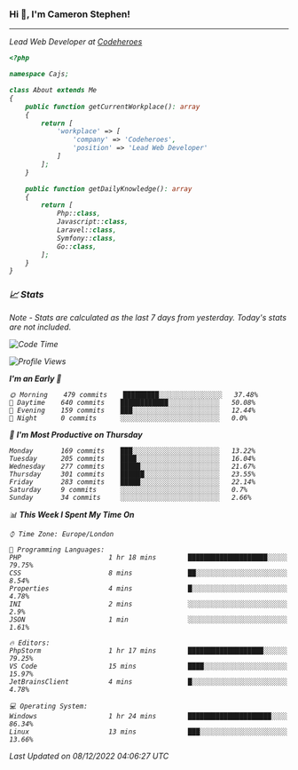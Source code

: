### Hi 👋, I'm Cameron Stephen!
<hr>
<p><em>Lead Web Developer at <a href="https://codeheroes.co.uk">Codeheroes</a></p>


```php
<?php

namespace Cajs;

class About extends Me
{
    public function getCurrentWorkplace(): array
    {
        return [
            'workplace' => [
                'company' => 'Codeheroes',
                'position' => 'Lead Web Developer'
            ]
        ];
    }

    public function getDailyKnowledge(): array
    {
        return [
            Php::class,
            Javascript::class,
            Laravel::class,
            Symfony::class,
            Go::class,
        ];
    }
}
```

### 📈 Stats
<p><em>Note - Stats are calculated as the last 7 days from yesterday. Today's stats are not included.</em></p>


<!--START_SECTION:waka-->
![Code Time](http://img.shields.io/badge/Code%20Time-3%2C229%20hrs%2058%20mins-blue)

![Profile Views](http://img.shields.io/badge/Profile%20Views-2-blue)

**I'm an Early 🐤** 

```text
🌞 Morning    479 commits    █████████░░░░░░░░░░░░░░░░   37.48% 
🌆 Daytime    640 commits    ████████████░░░░░░░░░░░░░   50.08% 
🌃 Evening    159 commits    ███░░░░░░░░░░░░░░░░░░░░░░   12.44% 
🌙 Night      0 commits      ░░░░░░░░░░░░░░░░░░░░░░░░░   0.0%

```
📅 **I'm Most Productive on Thursday** 

```text
Monday       169 commits    ███░░░░░░░░░░░░░░░░░░░░░░   13.22% 
Tuesday      205 commits    ████░░░░░░░░░░░░░░░░░░░░░   16.04% 
Wednesday    277 commits    █████░░░░░░░░░░░░░░░░░░░░   21.67% 
Thursday     301 commits    ██████░░░░░░░░░░░░░░░░░░░   23.55% 
Friday       283 commits    █████░░░░░░░░░░░░░░░░░░░░   22.14% 
Saturday     9 commits      ░░░░░░░░░░░░░░░░░░░░░░░░░   0.7% 
Sunday       34 commits     ░░░░░░░░░░░░░░░░░░░░░░░░░   2.66%

```


📊 **This Week I Spent My Time On** 

```text
⌚︎ Time Zone: Europe/London

💬 Programming Languages: 
PHP                      1 hr 18 mins        ████████████████████░░░░░   79.75% 
CSS                      8 mins              ██░░░░░░░░░░░░░░░░░░░░░░░   8.54% 
Properties               4 mins              █░░░░░░░░░░░░░░░░░░░░░░░░   4.78% 
INI                      2 mins              ░░░░░░░░░░░░░░░░░░░░░░░░░   2.9% 
JSON                     1 min               ░░░░░░░░░░░░░░░░░░░░░░░░░   1.61%

🔥 Editors: 
PhpStorm                 1 hr 17 mins        ███████████████████░░░░░░   79.25% 
VS Code                  15 mins             ████░░░░░░░░░░░░░░░░░░░░░   15.97% 
JetBrainsClient          4 mins              █░░░░░░░░░░░░░░░░░░░░░░░░   4.78%

💻 Operating System: 
Windows                  1 hr 24 mins        █████████████████████░░░░   86.34% 
Linux                    13 mins             ███░░░░░░░░░░░░░░░░░░░░░░   13.66%

```


 Last Updated on 08/12/2022 04:06:27 UTC
<!--END_SECTION:waka-->
